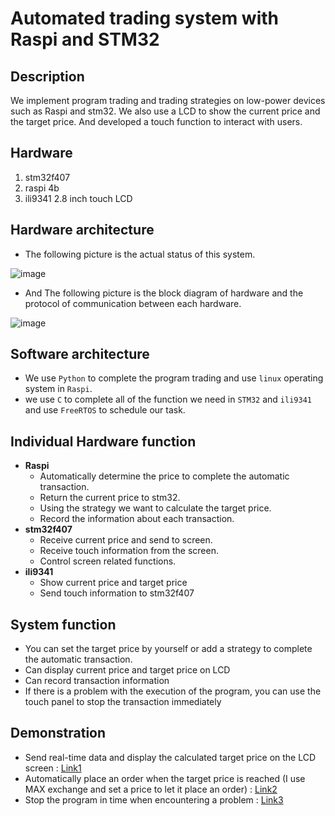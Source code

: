 # Automated trading system with Raspi and STM32

## Description
  We implement program trading and trading strategies on low-power devices such as Raspi and stm32. We also use a LCD to show the current price and the target price.
  And developed a touch function to interact with users.
  

## Hardware
1. stm32f407
2. raspi 4b 
3. ili9341 2.8 inch touch LCD

## Hardware architecture
- The following picture is the actual status of this system.

![image](https://user-images.githubusercontent.com/94910883/189954992-e7d7dc5f-f16a-47da-a865-a8e1cd7bb37e.png)

- And The following picture is the block diagram of hardware and the protocol of communication between each hardware.

![image](https://user-images.githubusercontent.com/94910883/189955105-e7c7a6ec-6f14-4ba5-abea-2038f2430165.png)

## Software architecture
- We use `Python` to complete the program trading and use `linux` operating system in `Raspi`.
- we use `C` to complete all of the function we need in `STM32` and `ili9341` and use `FreeRTOS` to schedule our task.

## Individual Hardware function
- **Raspi**
  - Automatically determine the price to complete the automatic transaction.
  - Return the current price to stm32.
  - Using the strategy we want to calculate the target price.
  - Record the information about each transaction.
- **stm32f407**
  - Receive current price and send to screen.
  - Receive touch information from the screen.
  - Control screen related functions.
- **ili9341**
  - Show current price and target price
  - Send touch information to stm32f407

## System function
- You can set the target price by yourself or add a strategy to complete the automatic transaction.
- Can display current price and target price on LCD
- Can record transaction information
- If there is a problem with the execution of the program, you can use the touch panel to stop the transaction immediately

## Demonstration
- Send real-time data and display the calculated target price on the LCD screen : [Link1](https://drive.google.com/file/d/1-3HL2YoC4UqSyhcSqwcnd40Iw1uwBT8f/view?usp=share_link)
- Automatically place an order when the target price is reached (I use MAX exchange and set a price to let it place an order) : [Link2](https://drive.google.com/file/d/1BMO069nQI68K2mcI1surpjyYB-8r1zLU/view?usp=share_link)
- Stop the program in time when encountering a problem : [Link3](https://drive.google.com/file/d/1vHneD14yBO0fOCm6lheR3ivz3ThmFFqy/view?usp=share_link)
